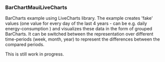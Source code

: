 ### BarChartMauiLiveCharts

BarCharts example using LiveCharts library.
The example creates 'fake' values (one value for every day of the last 4 years - can be e.g. daily energy-consumption ) and visualizes these data in the form of grouped BarCharts.
It can be switched between the representation over different time-periods (week, month, year) to represent the differences between the compared periods.
 
This is still work in progress.

